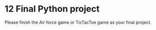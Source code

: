 # 12 Final Python project

Please finish the Air force game or TicTacToe game as your final project.
